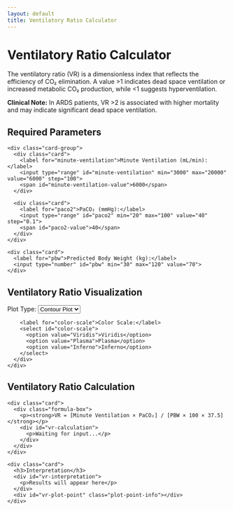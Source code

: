 ```yaml
---
layout: default
title: Ventilatory Ratio Calculator
---
```

<script src="https://polyfill.io/v3/polyfill.min.js?features=es6"></script>
<script id="MathJax-script" async src="https://cdn.jsdelivr.net/npm/mathjax@3/es5/tex-mml-chtml.js"></script>
<!-- Load Plotly library -->
<script src="https://cdn.plot.ly/plotly-2.24.1.min.js"></script>

<div class="container">
  <div class="intro">
    <h1>Ventilatory Ratio Calculator</h1>
    <p>The ventilatory ratio (VR) is a dimensionless index that reflects the efficiency of CO₂ elimination. A value >1 indicates dead space ventilation or increased metabolic CO₂ production, while <1 suggests hyperventilation.</p>
    <p class="clinical-note"><strong>Clinical Note:</strong> In ARDS patients, VR >2 is associated with higher mortality and may indicate significant dead space ventilation.</p>
  </div>

  <div class="section">
    <h2>Required Parameters</h2>
    
    <div class="card-group">
      <div class="card">
        <label for="minute-ventilation">Minute Ventilation (mL/min):</label>
        <input type="range" id="minute-ventilation" min="3000" max="20000" value="6000" step="100">
        <span id="minute-ventilation-value">6000</span>
      </div>
      
      <div class="card">
        <label for="paco2">PaCO₂ (mmHg):</label>
        <input type="range" id="paco2" min="20" max="100" value="40" step="0.1">
        <span id="paco2-value">40</span>
      </div>
    </div>

    <div class="card">
      <label for="pbw">Predicted Body Weight (kg):</label>
      <input type="number" id="pbw" min="30" max="120" value="70">
    </div>
  </div>

  <!-- Visualization Section -->
  <div class="section">
    <h2>Ventilatory Ratio Visualization</h2>
    <div class="card">
      <div id="vr-plot" class="plot-container"></div>
      <div class="plot-controls">
        <label for="plot-type">Plot Type:</label>
        <select id="plot-type">
          <option value="contour">Contour Plot</option>
          <option value="surface">3D Surface</option>
        </select>
        
        <label for="color-scale">Color Scale:</label>
        <select id="color-scale">
          <option value="Viridis">Viridis</option>
          <option value="Plasma">Plasma</option>
          <option value="Inferno">Inferno</option>
        </select>
      </div>
    </div>
  </div>
 
  <div class="section">
    <h2>Ventilatory Ratio Calculation</h2>
    
    <div class="card">
      <div class="formula-box">
        <p><strong>VR = [Minute Ventilation × PaCO₂] / [PBW × 100 × 37.5]</strong></p>
        <div id="vr-calculation">
          <p>Waiting for input...</p>
        </div>
      </div>
    </div>

    <div class="card">
      <h3>Interpretation</h3>
      <div id="vr-interpretation">
        <p>Results will appear here</p>
      </div>
      <div id="vr-plot-point" class="plot-point-info"></div>
    </div>
  </div>
</div>

<script src="{{ '/info/js/plotly-visualizer-vr.js' | relative_url }}"></script>
